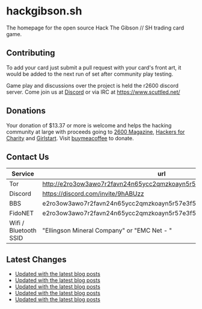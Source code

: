 # hackgibson.sh
The homepage for the open source Hack The Gibson // SH trading card game.


## Contributing

To add your card just submit a pull request with your card's front art, it would be added to the next run of set after community play testing.

Game play and discussions over the project is held the r2600 discord server. Come join us at [Discord](https://discord.com/invite/9hABUzz) or via IRC at https://www.scuttled.net/


## Donations

Your donation of $13.37 or more is welcome and helps the hacking community at large with proceeds going to [2600 Magazine](https://2600.com/), [Hackers for Charity](https://hackersforcharity.org) and [Girlstart](https://girlstart.org).  Visit [buymeacoffee](https://www.buymeacoffee.com/hackgibson.sh) to donate.


## Contact Us

Service | url
-|-
Tor | http://e2ro3ow3awo7r2favn24n65ycc2qmzkoayn5r57e3f56nvjwdcgg32ad.onion
Discord | https://discord.com/invite/9hABUzz
BBS | e2ro3ow3awo7r2favn24n65ycc2qmzkoayn5r57e3f56nvjwdcgg32ad.onion:23
FidoNET | e2ro3ow3awo7r2favn24n65ycc2qmzkoayn5r57e3f56nvjwdcgg32ad.onion:24554
Wifi / Bluetooth SSID | "Ellingson Mineral Company" or "EMC Net - <fidonet address>"

## Latest Changes
<!-- BLOG-POST-LIST:START -->
- [Updated with the latest blog posts](https://github.com/DFW2600/hackgibson.sh/commit/9013a03d366db25bb2e3132e6f0bf66f4ab41b71)
- [Updated with the latest blog posts](https://github.com/DFW2600/hackgibson.sh/commit/5408a12d556518ddb4ee20aa2a547b18db35639f)
- [Updated with the latest blog posts](https://github.com/DFW2600/hackgibson.sh/commit/e48f7ab415aa2bd430365c19b9915abb8afc28b3)
- [Updated with the latest blog posts](https://github.com/DFW2600/hackgibson.sh/commit/2c63a13098b961e02715057ddf10113fb81e5497)
- [Updated with the latest blog posts](https://github.com/DFW2600/hackgibson.sh/commit/5394a3c9cfe63ef1fdea06308e68d0d98e7e7dcf)
<!-- BLOG-POST-LIST:END -->
